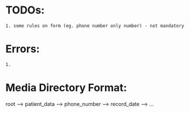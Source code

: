 # TODOs:

    1. some rules on form (eg. phone number only number) - not mandatory

# Errors:

    1. 

# Media Directory Format:

root --> patient_data --> phone_number --> record_date --> ...
